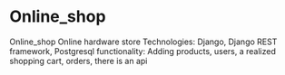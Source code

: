 # Online_shop
Online_shop
Online hardware store Technologies: Django, Django REST framework, Postgresql functionality: Adding products, users, a realized shopping cart, orders, there is an api
